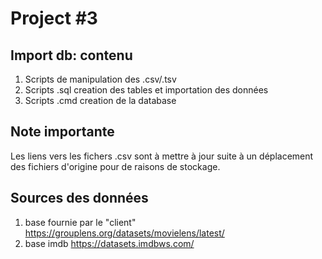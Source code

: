 # Project #3
## Import db: contenu
1. Scripts de manipulation des .csv/.tsv
1. Scripts .sql creation des tables et importation des données
1. Scripts .cmd creation de la database

## Note importante
Les liens vers les fichers .csv sont à mettre à jour suite à un déplacement des fichiers d'origine pour de raisons de stockage. 

## Sources des données 
1. base fournie par le "client"
https://grouplens.org/datasets/movielens/latest/
1. base imdb
https://datasets.imdbws.com/
